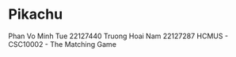 # Pikachu
Phan Vo Minh Tue 22127440
Truong Hoai Nam 22127287 
HCMUS - CSC10002 - The Matching Game 
